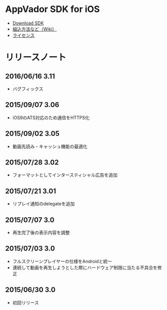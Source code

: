 # AppVador SDK for iOS

* [Download SDK](https://github.com/appvador/AppVadorSample-3.0-iOS/blob/master/SDK/AppVadorSDK.framework.3.11.zip?raw=true)
* [組込方法など（Wiki）](https://github.com/appvador/AppVadorSample-3.0-iOS/wiki)
* [ライセンス](https://github.com/appvador/AppVadorSample-3.0-iOS/wiki/license)

# リリースノート

## 2016/06/16 3.11

* バグフィックス

## 2015/09/07 3.06

* iOS9のATS対応のため通信をHTTPS化

## 2015/09/02 3.05

* 動画先読み・キャッシュ機能の最適化


## 2015/07/28 3.02

* フォーマットとしてインタースティシャル広告を追加

## 2015/07/21 3.01

* リプレイ通知のdelegateを追加

## 2015/07/07 3.0

* 再生完了後の表示内容を調整

## 2015/07/03 3.0

* フルスクリーンプレイヤーの仕様をAndroidと統一
* 連続して動画を再生しようとした際にハードウェア制限に当たる不具合を修正

## 2015/06/30 3.0

* 初回リリース
